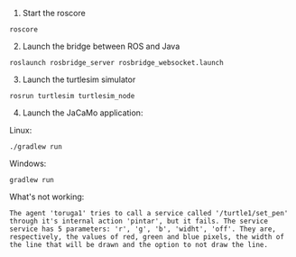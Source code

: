 
1. Start the roscore
```
roscore
```

2. Launch the bridge between ROS and Java
```
roslaunch rosbridge_server rosbridge_websocket.launch
```

3. Launch the turtlesim simulator
```
rosrun turtlesim turtlesim_node
```
4. Launch the JaCaMo application:

Linux:
```
./gradlew run
```
Windows:
```
gradlew run 
```

What's not working:

	The agent 'toruga1' tries to call a service called '/turtle1/set_pen' through it's internal action 'pintar', but it fails. The service service has 5 parameters: 'r', 'g', 'b', 'widht', 'off'. They are, respectively, the values of red, green and blue pixels, the width of the line that will be drawn and the option to not draw the line.



